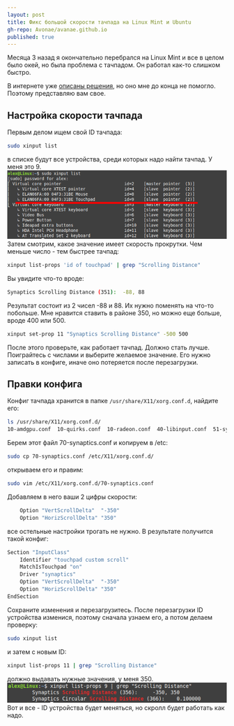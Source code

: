 ```yaml
---
layout: post
title: Фикс большой скорости тачпада на Linux Mint и Ubuntu
gh-repo: Avonae/avanae.github.io
published: true
---
```


Месяца 3 назад я окончательно перебрался на Linux Mint и все в целом было окей, но была проблема с тачпадом. Он работал как-то слишком быстро.

В интернете уже [описаны решения](https://askubuntu.com/questions/1120045/touchpad-two-finger-scroll-too-fast#1132826), но оно мне до конца не помогло. Поэтому представляю вам свое.

## Настройка скорости тачпада

Первым делом ищем свой ID тачпада:

```bash
sudo xinput list
```

в списке будут все устройства, среди которых надо найти тачпад. У меня это 9.
![Список устройств](/assets/img/touchpad-fix/1.png)
Затем смотрим, какое значение имеет скорость прокрутки. Чем меньше число - тем быстрее тачпад:

```bash
xinput list-props 'id of touchpad' | grep "Scrolling Distance"
```

Вы увидите что-то вроде:

```bash
Synaptics Scrolling Distance (351):  -88, 88
```

Результат состоит из 2 чисел -88 и 88. Их нужно поменять на что-то побольше. Мне нравится ставить в районе 350, но можно еще больше, вроде 400 или 500.

```bash
xinput set-prop 11 "Synaptics Scrolling Distance" -500 500
```

После этого проверьте, как работает тачпад. Должно стать лучше.
Поиграйтесь с числами и выберите желаемое значение. Его нужно записать в конфиге, иначе оно потеряется после перезагрузки.

## Правки конфига

Конфиг тачпада хранится в папке ```/usr/share/X11/xorg.conf.d```, найдите его:

```bash
ls /usr/share/X11/xorg.conf.d/
10-amdgpu.conf  10-quirks.conf  10-radeon.conf  40-libinput.conf  51-synaptics-quirks.conf  70-synaptics.conf  70-wacom.conf
```

Берем этот файл 70-synaptics.conf и копируем в /etc:

```bash
sudo cp 70-synaptics.conf /etc/X11/xorg.conf.d/
```

открываем его и правим:

```bash
sudo vim /etc/X11/xorg.conf.d/70-synaptics.conf
```

Добавляем в него ваши 2 цифры скорости:

```bash
    Option "VertScrollDelta"  "-350"
    Option "HorizScrollDelta" "350"
```

все остельные настройки трогать не нужно. В результате получится такой конфиг:

```bash
Section "InputClass"
    Identifier "touchpad custom scroll"
    MatchIsTouchpad "on"
    Driver "synaptics"
    Option "VertScrollDelta"  "-350"
    Option "HorizScrollDelta" "350"
EndSection
```

Сохраните изменения и перезагрузитесь.
После перезагрузки ID устройства изменися, поэтому сначала узнаем его, а потом делаем проверку:

```bash
sudo xinput list
```

и затем с новым ID:

```bash
xinput list-props 11 | grep "Scrolling Distance"
```

должно выдавать нужные значения, у меня 350.
![Верные значения скорости](/assets/img/touchpad-fix/2.png)
Вот и все - ID устройства будет меняться, но скролл будет работать как надо.
